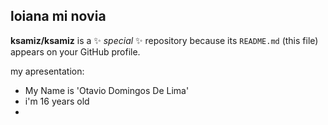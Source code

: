 ## loiana mi novia 
**ksamiz/ksamiz** is a ✨ _special_ ✨ repository because its `README.md` (this file) appears on your GitHub profile.

my apresentation:

- My Name is 'Otavio Domingos De Lima'
- i'm 16 years old
- 
